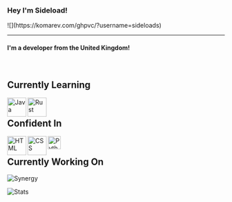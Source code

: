 
<h3 align="left">

   Hey I'm Sideload! 

</h3>
![](https://komarev.com/ghpvc/?username=sideloads)

<hr>

<h4 align="left">
     I'm a developer from the United Kingdom! <br>
</h4>

<br>

## Currently Learning
<a href="https://www.java.com/en/">
     <img
         align="left" alt="Java" width="44" height="44" 
         src="https://img.icons8.com/color/48/000000/java-coffee-cup-logo--v2.png"
     />
</a>

<a href="https://www.rust-lang.org/">
     <img
          align="left" alt="Rust" width="44" height="44"
          src="https://img.icons8.com/?size=48&id=haeAxVQEIg0F&format=png"
     />
</a>

<br>

## Confident In

<a href="https://html.com/">
     <img
          align="left" alt="HTML" width="44" height="44"
          src="https://img.icons8.com/color/48/000000/html-5--v1.png"
     />
</a>

<a href="https://www.w3.org/Style/CSS/">
     <img
          align="left" alt="CSS" width="44" height="44"
          src="https://img.icons8.com/color/48/000000/css3.png"
     />
</a>

<a href="https://www.python.org/">
     <img
          align="left" alt="Python" width="30" height="30"
          src="https://img.icons8.com/?size=48&id=13441&format=png"
     />
</a>

<br>

## Currently Working On

![Synergy](https://github-readme-stats.vercel.app/api/pin/?username=sideloads&repo=Synergy&theme=tokyonight)

![Stats](https://github-readme-stats.vercel.app/api?username=sideloads&show_icons=true&theme=tokyonight)



